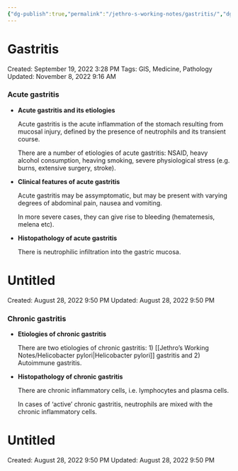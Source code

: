 ```yaml
---
{"dg-publish":true,"permalink":"/jethro-s-working-notes/gastritis/","dgPassFrontmatter":true}
---
```



# Gastritis

Created: September 19, 2022 3:28 PM
Tags: GIS, Medicine, Pathology
Updated: November 8, 2022 9:16 AM

### Acute gastritis

- **Acute gastritis and its etiologies**
    
    Acute gastritis is the acute inflammation of the stomach resulting from mucosal injury, defined by the presence of neutrophils and its transient course.
    
    There are a number of etiologies of acute gastritis: NSAID, heavy alcohol consumption, heaving smoking, severe physiological stress (e.g. burns, extensive surgery, stroke).
    
- **Clinical features of acute gastritis**
    
    Acute gastritis may be assymptomatic, but may be present with varying degrees of abdominal pain, nausea and vomiting. 
    
    In more severe cases, they can give rise to bleeding (hematemesis, melena etc).
    
- **Histopathology of acute gastritis**
    
    There is neutrophilic infiltration into the gastric mucosa.
    
    
<div class="transclusion internal-embed is-loaded"><div class="markdown-embed">





# Untitled

Created: August 28, 2022 9:50 PM
Updated: August 28, 2022 9:50 PM

</div></div>

    

### Chronic gastritis

- **Etiologies of chronic gastritis**
    
    There are two etiologies of chronic gastritis: 1) [[Jethro’s Working Notes/Helicobacter pylori\|Helicobacter pylori]] gastritis and 2) Autoimmune gastritis.
    
- **Histopathology of chronic gastritis**
    
    There are chronic inflammatory cells, i.e. lymphocytes and plasma cells.
    
    In cases of ‘active’ chronic gastritis, neutrophils are mixed with the chronic inflammatory cells.
    
    
<div class="transclusion internal-embed is-loaded"><div class="markdown-embed">





# Untitled

Created: August 28, 2022 9:50 PM
Updated: August 28, 2022 9:50 PM

</div></div>
